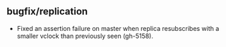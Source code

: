 ## bugfix/replication

* Fixed an assertion failure on master when replica resubscribes with a
  smaller vclock than previously seen (gh-5158).
